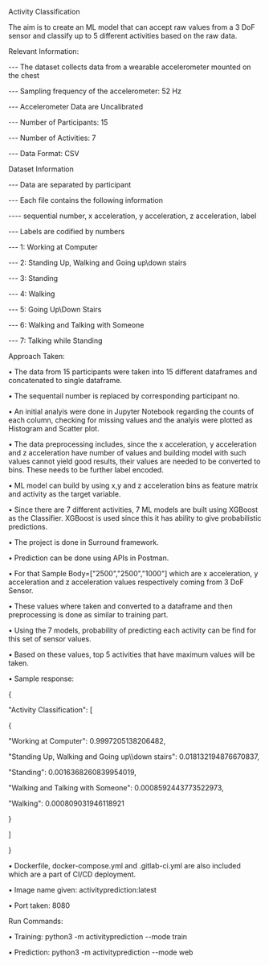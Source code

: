 Activity Classification

The aim is to create an ML model that can accept raw values from a 3 DoF
sensor and classify up to 5 different activities based on the raw data.

Relevant Information:

 --- The dataset collects data from a wearable accelerometer mounted on
the chest

 --- Sampling frequency of the accelerometer: 52 Hz

 --- Accelerometer Data are Uncalibrated

 --- Number of Participants: 15

 --- Number of Activities: 7

 --- Data Format: CSV

Dataset Information

 --- Data are separated by participant

 --- Each file contains the following information

 ---- sequential number, x acceleration, y acceleration, z acceleration,
label

 --- Labels are codified by numbers

 --- 1: Working at Computer

 --- 2: Standing Up, Walking and Going up\\down stairs

 --- 3: Standing

 --- 4: Walking

 --- 5: Going Up\\Down Stairs

 --- 6: Walking and Talking with Someone

 --- 7: Talking while Standing

 Approach Taken:

 • The data from 15 participants were taken into 15 different dataframes
and concatenated to single dataframe.

 • The sequentail number is replaced by corresponding participant no.

 • An initial analyis were done in Jupyter Notebook regarding the counts
of each column, checking for missing values and the analyis were plotted
as Histogram and Scatter plot.

 • The data preprocessing includes, since the x acceleration, y
acceleration and z acceleration have number of values and building model
with such values cannot yield good results, their values are needed to
be converted to bins. These needs to be further label encoded.

 • ML model can build by using x,y and z acceleration bins as feature
matrix and activity as the target variable.

 • Since there are 7 different activities, 7 ML models are built using
XGBoost as the Classifier. XGBoost is used since this it has ability to
give probabilistic predictions.

 • The project is done in Surround framework.

 • Prediction can be done using APIs in Postman.

 • For that Sample Body=\["2500","2500","1000"\] which are x
acceleration, y acceleration and z acceleration values respectively
coming from 3 DoF Sensor.

 • These values where taken and converted to a dataframe and then
preprocessing is done as similar to training part.

 • Using the 7 models, probability of predicting each activity can be
find for this set of sensor values.

 • Based on these values, top 5 activities that have maximum values will
be taken.

 • Sample response:

 {

"Activity Classification": \[

{

"Working at Computer": 0.9997205138206482,

"Standing Up, Walking and Going up\\\\down stairs":
0.018132194876670837,

"Standing": 0.0016368260839954019,

"Walking and Talking with Someone": 0.0008592443773522973,

"Walking": 0.000809031946118921

}

\]

}

 • Dockerfile, docker-compose.yml and .gitlab-ci.yml are also included
which are a part of CI/CD deployment.

 • Image name given: activityprediction:latest

 • Port taken: 8080

Run Commands:

 • Training: python3 -m activityprediction --mode train

 • Prediction: python3 -m activityprediction --mode web
